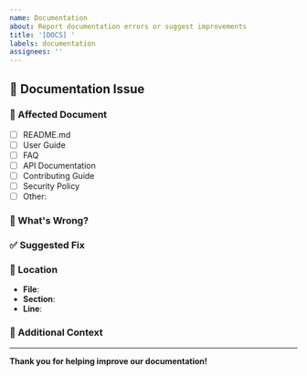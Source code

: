 ```yaml
---
name: Documentation
about: Report documentation errors or suggest improvements
title: '[DOCS] '
labels: documentation
assignees: ''
---
```


## 📖 Documentation Issue

### 📄 Affected Document
<!-- Which documentation needs improvement? -->

- [ ] README.md
- [ ] User Guide
- [ ] FAQ
- [ ] API Documentation
- [ ] Contributing Guide
- [ ] Security Policy
- [ ] Other: 

### 🐛 What's Wrong?
<!-- Describe the issue with the current documentation -->



### ✅ Suggested Fix
<!-- How should it be improved? Provide corrected text if possible -->



### 📍 Location
<!-- Link to the specific section or line -->

- **File**: 
- **Section**: 
- **Line**: 

### 📝 Additional Context
<!-- Any other information -->



---

**Thank you for helping improve our documentation!**

